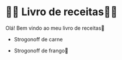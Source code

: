 # :man_cook: Livro de receitas:man_cook: 



Olá! Bem vindo ao meu livro de receitas:hamburger: 

- Strogonoff de carne

- Strogonoff de frango:chicken:

  ​